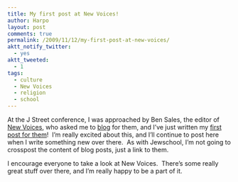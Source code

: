 ```yaml
---
title: My first post at New Voices!
author: Harpo
layout: post
comments: true
permalink: /2009/11/12/my-first-post-at-new-voices/
aktt_notify_twitter:
  - yes
aktt_tweeted:
  - 1
tags:
  - culture
  - New Voices
  - religion
  - school
---
```

At the J Street conference, I was approached by Ben Sales, the editor of <a href="http://newvoices.org" target="_blank">New Voices</a>, who asked me to <a href="http://blog.newvoices.org" target="_blank">blog</a> for them, and I&#8217;ve just written my <a href="http://blog.newvoices.org/?p=1617" target="_blank">first post for them</a>!  I&#8217;m really excited about this, and I&#8217;ll continue to post here when I write something new over there.  As with Jewschool, I&#8217;m not going to crosspost the content of blog posts, just a link to them.

I encourage everyone to take a look at New Voices.  There&#8217;s some really great stuff over there, and I&#8217;m really happy to be a part of it.